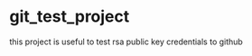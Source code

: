 git_test_project
================

this project is useful to test rsa public key credentials to github
